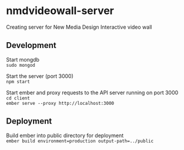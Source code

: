 # nmdvideowall-server
Creating server for New Media Design Interactive video wall

## Development
Start mongdb  
    `sudo mongod`

Start the server (port 3000)  
    `npm start`

Start ember and proxy requests to the API server running on port 3000  
    `cd client`  
    `ember serve --proxy http://localhost:3000`

## Deployment
Build ember into public directory for deployment  
    `ember build environment=production output-path=../public`